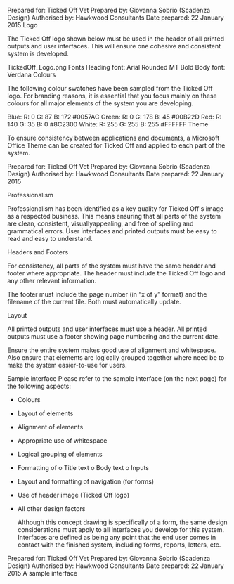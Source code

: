 Prepared for: Ticked Off Vet
Prepared by: Giovanna Sobrio (Scadenza Design)
Authorised by: Hawkwood Consultants
Date prepared: 22 January 2015
Logo

   The Ticked Off logo shown below must be used in the header of all
   printed outputs and user interfaces. This will ensure one cohesive and
   consistent system is developed.

TickedOff_Logo.png
Fonts
Heading font: Arial Rounded MT Bold
Body font: Verdana
Colours

   The following colour swatches have been sampled from the Ticked Off
   logo. For branding reasons, it is essential that you focus mainly on
   these colours for all major elements of the system you are developing.

Blue: R: 0 G: 87 B: 172 #0057AC
Green: R: 0 G: 178 B: 45 #00B22D
Red: R: 140 G: 35 B: 0 #8C2300
White: R: 255 G: 255 B: 255 #FFFFFF
Theme

   To ensure consistency between applications and documents, a Microsoft
   Office Theme can be created for Ticked Off and applied to each part of
   the system.

Prepared for: Ticked Off Vet
Prepared by: Giovanna Sobrio (Scadenza Design)
Authorised by: Hawkwood Consultants
Date prepared: 22 January 2015

Professionalism

   Professionalism has been identified as a key quality for Ticked Off's
   image as a respected business. This means ensuring that all parts of
   the system are clean, consistent, visuallyappealing, and free of
   spelling and grammatical errors. User interfaces and printed outputs
   must be easy to read and easy to understand.

Headers and Footers

   For consistency, all parts of the system must have the same header and
   footer where appropriate. The header must include the Ticked Off logo
   and any other relevant information.

   The footer must include the page number (in “x of y” format) and the
   filename of the current file. Both must automatically update.

Layout

   All printed outputs and user interfaces must use a header. All printed
   outputs must use a footer showing page numbering and the current date.

   Ensure the entire system makes good use of alignment and whitespace.
   Also ensure that elements are logically grouped together where need be
   to make the system easier-to-use for users.

Sample interface
Please refer to the sample interface (on the next page) for the following aspects:
- Colours
- Layout of elements
- Alignment of elements
- Appropriate use of whitespace
- Logical grouping of elements
- Formatting of
o Title text
o Body text
o Inputs
- Layout and formatting of navigation (for forms)
- Use of header image (Ticked Off logo)
- All other design factors

   Although this concept drawing is specifically of a form, the same
   design considerations must apply to all interfaces you develop for
   this system. Interfaces are defined as being any point that the end
   user comes in contact with the finished system, including forms,
   reports, letters, etc.

Prepared for: Ticked Off Vet
Prepared by: Giovanna Sobrio (Scadenza Design)
Authorised by: Hawkwood Consultants
Date prepared: 22 January 2015
A sample interface
